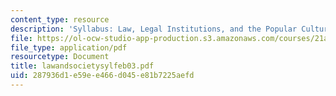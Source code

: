 ```yaml
---
content_type: resource
description: 'Syllabus: Law, Legal Institutions, and the Popular Cultures of Law.'
file: https://ol-ocw-studio-app-production.s3.amazonaws.com/courses/21a-219-law-and-society-spring-2003/287936d1e59ee466d045e81b7225aefd_lawandsocietysylfeb03.pdf
file_type: application/pdf
resourcetype: Document
title: lawandsocietysylfeb03.pdf
uid: 287936d1-e59e-e466-d045-e81b7225aefd
---
```

